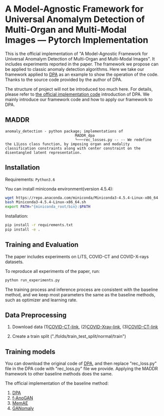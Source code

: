 # A Model-Agnostic Framework for Universal Anomalym Detection of Multi-Organ and Multi-Modal Images — Pytorch Implementation

[comment]: <> (*The recent success of deep learning relies heavily on the large amount of labeled data. 
However, acquiring manually annotated symptomatic medical images is notoriously time-consuming and laborious, especially for rare or new diseases. In contrast, normal images from symptom-free healthy subjects without the need of manual annotation are much easier to acquire. In this regard, deep learning based anomaly detection approaches using only normal images are actively studied, achieving significantly better performance than conventional methods. Nevertheless, the previous works committed to develop a specific network for each organ and modality separately, ignoring the intrinsic similarity among images within medical field. In this paper, we propose a model-agnostic framework to detect the abnormalities of various organs and modalities with a single network. By imposing organ and modality classification constraints along with center constraint on the disentangled latent representation, the proposed framework not only improves the generalization ability of the network towards the simultaneous detection of anomalous images with various organs and modalities, but also boosts the performance on each single organ and modality. Extensive experiments with four different baseline models on three public datasets demonstrate the superiority of the proposed framework as well as the effectiveness of each component.*)

This is the official implementation of "A Model-Agnostic Framework for Universal Anomalym Detection of Multi-Organ and Multi-Modal Images". 
It includes experiments reported in the paper. The framework we propose can be applied to classic anomaly detection algorithms. Here we take our framework applied to [DPA](https://ieeexplore.ieee.org/abstract/document/9521238/) as an example to show the operation of the code. Thanks to the source code provided by the author of DPA. 

The structure of project will not be introduced too much here. For details, please refer to [the official implementation code](https://github.com/ninatu/anomaly_detection) introduction of DPA. We mainly introduce our framework code and how to apply our framework to DPA.


## MADDR
    anomaly_detection - python package; implementations of 
                                    MADDR_dpa
                                    └───rec_losses.py -- -- We redefine the L1Loss class function, by imposing organ and modality classification constraints along with center constraint on the disentangled latent representation.
     
## Installation 

Requirements: `Python3.6`
 
You can install miniconda environment(version 4.5.4):
```bash
wget https://repo.anaconda.com/miniconda/Miniconda3-4.5.4-Linux-x86_64.sh
bash Miniconda3-4.5.4-Linux-x86_64.sh
export PATH="{miniconda_root/bin}:$PATH
```

Installation:
```bash
pip install -r requirements.txt
pip install -e .
```

## Training and Evaluation 

The paper includes experiments on LiTS, COVID-CT and COVID-X-rays datasets. 

To reproduce all experiments of the paper, run:

```bash
python run_experiments.py
```
The training process and inference process are consistent with the baseline method, and we keep most parameters the same as the baseline methods, such as optimizer and learning rate. 

## Data Preprocessing 

1. Download data
(1)[COVID-CT-link](https://github.com/UCSD-AI4H/COVID-CT),
(2)[COVID-Xray-link](https://www.kaggle.com/datasets/raddar/tuberculosis-chest-xrays-shenzhen),
(3)[COVID-CT-link](https://competitions.codalab.org/competitions/17094)

2. Create a train split ("./folds/train_test_split/normal/train")

## Training models
You can download the original code of [DPA](https://github.com/ninatu/anomaly_detection), and then replace "rec_loss.py" file in the DPA code with "rec_loss.py" file we provide. Applying the MADDR framework to other baseline methods does the same. 

The official implementation of the baseline method:
1. [DPA](https://github.com/ninatu/anomaly_detection)
2. [f-AnoGAN](https://github.com/tSchlegl/f-AnoGAN)
3. [MemAE](https://github.com/donggong1/memae-anomaly-detection)
4. [GANomaly](https://github.com/samet-akcay/ganomaly)
